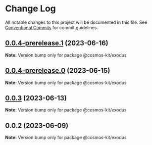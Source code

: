 # Change Log

All notable changes to this project will be documented in this file.
See [Conventional Commits](https://conventionalcommits.org) for commit guidelines.

## [0.0.4-prerelease.1](https://github.com/cosmology-tech/cosmos-kit/compare/@cosmos-kit/exodus@0.0.4-prerelease.0...@cosmos-kit/exodus@0.0.4-prerelease.1) (2023-06-16)

**Note:** Version bump only for package @cosmos-kit/exodus

## [0.0.4-prerelease.0](https://github.com/cosmology-tech/cosmos-kit/compare/@cosmos-kit/exodus@0.0.3...@cosmos-kit/exodus@0.0.4-prerelease.0) (2023-06-15)

**Note:** Version bump only for package @cosmos-kit/exodus

## [0.0.3](https://github.com/cosmology-tech/cosmos-kit/compare/@cosmos-kit/exodus@0.0.2...@cosmos-kit/exodus@0.0.3) (2023-06-13)

**Note:** Version bump only for package @cosmos-kit/exodus

## 0.0.2 (2023-06-09)

**Note:** Version bump only for package @cosmos-kit/exodus
